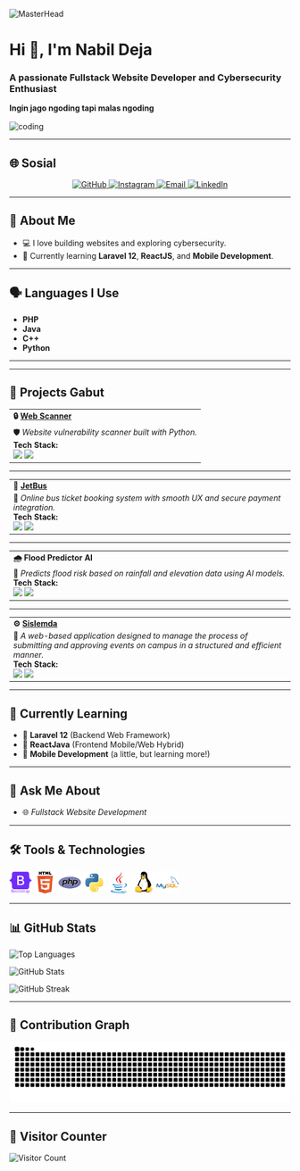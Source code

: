 ![MasterHead](https://images-wixmp-ed30a86b8c4ca887773594c2.wixmp.com/f/7986a50d-a58f-457d-a219-9a9245556acf/dg6x7ox-e107b45a-447e-4bd4-b8f2-0eb4429557d6.gif)

# Hi 👋, I'm Nabil Deja  

### A passionate Fullstack Website Developer and Cybersecurity Enthusiast  
**Ingin jago ngoding tapi malas ngoding**


<img align="center" alt="coding" width="400" src="https://media3.giphy.com/media/jTNG3RF6EwbkpD4LZx/giphy.gif" />

---

## 🌐 Sosial 

<p align="center">
  <a href="https://github.com/Nbill27" target="_blank" rel="noopener noreferrer">
    <img alt="GitHub" src="https://img.shields.io/badge/GitHub-181717?logo=github&logoColor=white&style=for-the-badge" />
  </a>
  <a href="https://instagram.com/nnbiiill" target="_blank" rel="noopener noreferrer">
    <img alt="Instagram" src="https://img.shields.io/badge/Instagram-E4405F?logo=instagram&logoColor=white&style=for-the-badge" />
  </a>
  <a href="mailto:nabildeja0@gmail.com" target="_blank" rel="noopener noreferrer">
    <img alt="Email" src="https://img.shields.io/badge/Email-D14836?logo=gmail&logoColor=white&style=for-the-badge" />
  </a>
  <a href="https://linkedin.com/in/nbill27" target="_blank" rel="noopener noreferrer">
    <img alt="LinkedIn" src="https://img.shields.io/badge/LinkedIn-0A66C2?logo=linkedin&logoColor=white&style=for-the-badge" />
  </a>
</p>

---

## 🚀 About Me

- 💻 I love building websites and exploring cybersecurity.  
- 🎯 Currently learning **Laravel 12**, **ReactJS**, and **Mobile Development**.    

---

## 🗣️ Languages I Use

- **PHP**  
- **Java**  
- **C++**
- **Python**

---

---

## 📌 Projects Gabut

<table>
  <tr>
    <td><b>🔒 <a href="https://github.com/Nbill27/Nbill27-Website-Security-Scanner">Web Scanner</a></b></td>
  </tr>
  <tr>
    <td>
      🛡️ <i>Website vulnerability scanner built with Python.</i><br/>
      <b>Tech Stack:</b><br/>
      <img src="https://img.shields.io/badge/Python-3776AB?logo=python&logoColor=white&style=flat-square"/>
      <img src="https://img.shields.io/badge/Linux-FCC624?logo=linux&logoColor=black&style=flat-square"/>
    </td>
  </tr>
</table>

---

<table>
  <tr>
    <td><b>🚌 <a href="https://github.com/Nbill27/JetBus">JetBus</a></b></td>
  </tr>
  <tr>
    <td>
      🚌 <i>Online bus ticket booking system with smooth UX and secure payment integration.</i><br/>
      <b>Tech Stack:</b><br/>
      <img src="https://img.shields.io/badge/PHP-777BB4?logo=php&logoColor=white&style=flat-square"/>
      <img src="https://img.shields.io/badge/MySQL-4479A1?logo=mysql&logoColor=white&style=flat-square"/>
    </td>
  </tr>
</table>

---

<table>
  <tr>
    <td><b>🌧️ Flood Predictor AI</b></td>
  </tr>
  <tr>
    <td>
      🤖 <i>Predicts flood risk based on rainfall and elevation data using AI models.</i><br/>
      <b>Tech Stack:</b><br/>
      <img src="https://img.shields.io/badge/Python-3776AB?logo=python&logoColor=white&style=flat-square"/>
      <img src="https://img.shields.io/badge/AI-FF6F00?logo=openai&logoColor=white&style=flat-square"/>
    </td>
  </tr>
</table>

---

<table>
  <tr>
      <td><b>⚙️ <a href="https://github.com/renaldi3/SISLEMDA">Sislemda</a></b></td>
  </tr>
  <tr>
    <td>
      🤖 <i> A web-based application designed to manage the process of submitting and approving events on campus in a structured and efficient manner.</i><br/>
      <b>Tech Stack:</b><br/>
      <img src="https://img.shields.io/badge/PHP-777BB4?logo=php&logoColor=white&style=flat-square"/>
      <img src="https://img.shields.io/badge/MySQL-4479A1?logo=mysql&logoColor=white&style=flat-square"/>
    </td>
  </tr>
</table>

---

## 🌱 Currently Learning

- 🔹 **Laravel 12** (Backend Web Framework)  
- 🔹 **ReactJava** (Frontend Mobile/Web Hybrid)  
- 🔹 **Mobile Development** (a little, but learning more!)

---

## 💬 Ask Me About
  
- 🌐 *Fullstack Website Development*  

---

## 🛠️ Tools & Technologies

<p align="left">
  <img src="https://raw.githubusercontent.com/devicons/devicon/master/icons/bootstrap/bootstrap-plain-wordmark.svg" width="40" height="40" alt="Bootstrap" />
  <img src="https://raw.githubusercontent.com/devicons/devicon/master/icons/html5/html5-original-wordmark.svg" width="40" height="40" alt="HTML5" />
  <img src="https://raw.githubusercontent.com/devicons/devicon/master/icons/php/php-original.svg" width="40" height="40" alt="PHP" />
  <img src="https://raw.githubusercontent.com/devicons/devicon/master/icons/python/python-original.svg" width="40" height="40" alt="Python" />
  <img src="https://raw.githubusercontent.com/devicons/devicon/master/icons/java/java-original.svg" width="40" height="40" alt="Java" />
  <img src="https://raw.githubusercontent.com/devicons/devicon/master/icons/linux/linux-original.svg" width="40" height="40" alt="Linux" />
  <img src="https://raw.githubusercontent.com/devicons/devicon/master/icons/mysql/mysql-original-wordmark.svg" width="40" height="40" alt="MySQL" />
</p>

---

## 📊 GitHub Stats

<p align="left">
  <img src="https://github-readme-stats.vercel.app/api/top-langs?username=nbill27&show_icons=true&locale=en&layout=compact" alt="Top Languages" />
</p>

<p align="left">
  <img src="https://github-readme-stats.vercel.app/api?username=nbill27&show_icons=true&locale=en" alt="GitHub Stats" />
</p>

<p align="left">
  <img src="https://github-readme-streak-stats.herokuapp.com/?user=nbill27" alt="GitHub Streak" />
</p>

---

## 🐍 Contribution Graph

![snake gif](https://github.com/TechnologyHell/TechnologyHell/blob/output/github-snake-dark.svg)

---

## 🔢 Visitor Counter

![Visitor Count](https://komarev.com/ghpvc/?username=nbill27&label=Profile%20views&color=0e75b6&style=flat)
